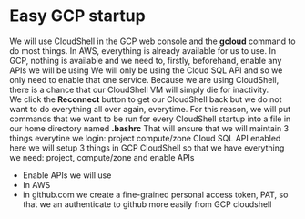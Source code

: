 # Easy GCP startup

We will use CloudShell in the GCP web console and the **gcloud** command to do most things. 
In AWS, everything is already available for us to use.  In GCP, nothing is available and we need to, firstly, beforehand, enable any APIs we will be using
We will only be using the Cloud SQL API and so we only need to enable that one service. 
Because we are using CloudShell, there is a chance that our CloudShell VM will simply die for inactivity.  
We click the **Reconnect** button to get our CloudShell back but we do not want to do everything all over again, everytime. 
For this reason, we will put commands that we want to be run for every CloudShell startup into a file in our home directory named **.bashrc**
That will ensure that we will maintain 3 things everytine we login:
project
compute/zone
Cloud SQL API enabled
here we will setup 3 things in GCP CloudShell so that we have everything we need: project, compute/zone and enable APIs
* Enable APIs we will use
* In AWS
* in github.com we create a fine-grained personal access token, PAT, so that we an authenticate to github more easily from GCP cloudshell
